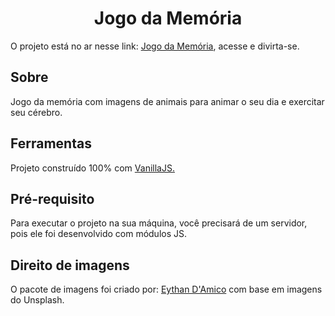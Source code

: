 <h1 style="text-align:center">Jogo da Memória</h1>

<p>O projeto está no ar nesse link: <a href="https://brunoferreiraa123.github.io/memory-game/memoria.html"> Jogo da Memória</a>, acesse e divirta-se.</p>

<h2>Sobre</h2>
<p>Jogo da memória com imagens de animais para animar o seu dia e exercitar seu cérebro.</p>

<h2>Ferramentas</h2>

<p>Projeto construído 100% com <a href="http://vanilla-js.com/">VanillaJS.</a></p>

<h2>Pré-requisito</h2>

<p>Para executar o projeto na sua máquina, você precisará de um servidor, pois ele foi desenvolvido com módulos JS.</p>

<h2>Direito de imagens</h2>

<p>O pacote de imagens foi criado por: <a href="https://www.instagram.com/eythandami.co/">Eythan D'Amico</a> com base em imagens do Unsplash.</p>
